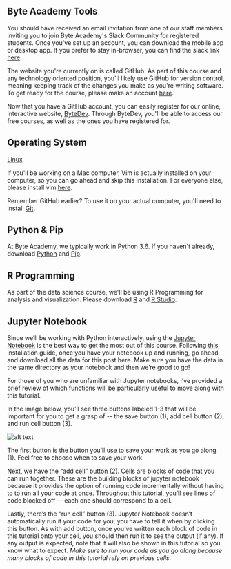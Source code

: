 ## Byte Academy Tools

You should have received an email invitation from one of our staff members inviting you to join Byte Academy's Slack Community for registered students. Once you've set up an account, you can download the mobile app or desktop app. If you prefer to stay in-browser, you can find the slack link [here](byteacademy.slack.com).

The website you're currently on is called GitHub. As part of this course and any technology oriented position, you'll likely use GitHub for version control, meaning keeping track of the changes you make as you're writing software. To get ready for the course, please make an account [here](https://github.com/join). 

Now that you have a GitHub account, you can easily register for our online, interactive website, [ByteDev](http://bytedev.co/). Through ByteDev, you'll be able to access our free courses, as well as the ones you have registered for. 

## Operating System

[Linux]()

If you'll be working on a Mac computer, Vim is actually installed on your computer, so you can go ahead and skip this installation. For everyone else, please install vim [here](). 

Remember GitHub earlier? To use it on your actual computer, you'll need to install [Git](https://git-scm.com/book/en/v1/Getting-Started-Installing-Git). 


## Python & Pip 

At Byte Academy, we typically work in Python 3.6. If you haven't already, download [Python](https://www.python.org/downloads/) and [Pip](https://pip.pypa.io/en/stable/installing/). 


## R Programming

As part of the data science course, we'll be using R Programming for analysis and visualization. Please download [R](https://www.r-project.org/) and [R Studio](https://www.rstudio.com/products/rstudio/download/).


## Jupyter Notebook 

Since we’ll be working with Python interactively, using the [Jupyter Notebook](http://jupyter.readthedocs.io/en/latest/install.html) is the best way to get the most out of this course. Following [this](http://jupyter.readthedocs.io/en/latest/install.html) installation guide, once you have your notebook up and running, go ahead and download all the data for this post here. Make sure you have the data in the same directory as your notebook and then we’re good to go! 

For those of you who are unfamiliar with Jupyter notebooks, I’ve provided a brief review of which functions will be particularly useful to move along with this tutorial. 

In the image below, you’ll see three buttons labeled 1-3 that will be important for you to get a grasp of -- the save button (1), add cell button (2), and run cell button (3).

![alt text](https://github.com/lesley2958/twilio-geospatial/blob/master/Screen%20Shot%202017-08-10%20at%2012.26.26%20PM.png?raw=true)

The first button is the button you’ll use to save your work as you go along (1). Feel free to choose when to save your work.

Next, we have the “add cell” button (2). Cells are blocks of code that you can run together. These are the building blocks of jupyter notebook because it provides the option of running code incrementally without having to to run all your code at once.  Throughout this tutorial, you’ll see lines of code blocked off -- each one should correspond to a cell. 

Lastly, there’s the “run cell” button (3). Jupyter Notebook doesn’t automatically run it your code for you; you have to tell it when by clicking this button. As with add button, once you’ve written each block of code in this tutorial onto your cell, you should then run it to see the output (if any). If any output is expected, note that it will also be shown in this tutorial so you know what to expect. *Make sure to run your code as you go along because many blocks of code in this tutorial rely on previous cells.*



